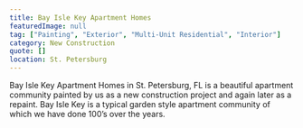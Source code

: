 ```yaml
---
title: Bay Isle Key Apartment Homes
featuredImage: null
tag: ["Painting", "Exterior", "Multi-Unit Residential", "Interior"]
category: New Construction
quote: []
location: St. Petersburg
---
```

Bay Isle Key Apartment Homes in St. Petersburg, FL is a beautiful apartment
community painted by us as a new construction project and again later as a
repaint. Bay Isle Key is a typical garden style apartment community of which we
have done 100’s over the years.
